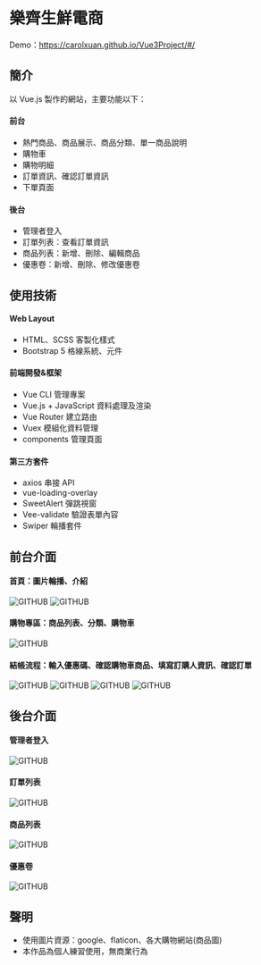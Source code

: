 # 樂齊生鮮電商
Demo：https://carolxuan.github.io/Vue3Project/#/

## 簡介
以 Vue.js 製作的網站，主要功能以下：

#### 前台
* 熱門商品、商品展示、商品分類、單一商品說明
* 購物車
* 購物明細
* 訂單資訊、確認訂單資訊
* 下單頁面

#### 後台
* 管理者登入
* 訂單列表：查看訂單資訊
* 商品列表：新增、刪除、編輯商品
* 優惠卷：新增、刪除、修改優惠卷

## 使用技術

#### Web Layout
* HTML、SCSS 客製化樣式
* Bootstrap 5 格線系統、元件

#### 前端開發&框架
* Vue CLI 管理專案
* Vue.js + JavaScript 資料處理及渲染
* Vue Router 建立路由
* Vuex 模組化資料管理
* components 管理頁面

#### 第三方套件
* axios 串接 API
* vue-loading-overlay
* SweetAlert 彈跳視窗
* Vee-validate 驗證表單內容
* Swiper 輪播套件

## 前台介面
#### 首頁：圖片輪播、介紹
![GITHUB]( https://i.imgur.com/zHqDCBS.png "首頁")
![GITHUB]( https://i.imgur.com/OCBvqz9.png "首頁")

#### 購物專區：商品列表、分類、購物車
![GITHUB]( https://i.imgur.com/lN3nCJR.png "購物專區")

#### 結帳流程：輸入優惠碼、確認購物車商品、填寫訂購人資訊、確認訂單
![GITHUB]( https://i.imgur.com/PK8tFVr.png "購物明細")
![GITHUB]( https://i.imgur.com/phtkW74.png "訂單資訊")
![GITHUB]( https://i.imgur.com/aqZqFqN.png "訂單資訊")
![GITHUB]( https://i.imgur.com/ZI0MSOo.png "確認訂單")

## 後台介面
#### 管理者登入
![GITHUB]( https://i.imgur.com/VOsDMVj.png "登入")

#### 訂單列表
![GITHUB]( https://i.imgur.com/Y3R8iJ2.png "訂單列表")

#### 商品列表
![GITHUB]( https://i.imgur.com/gOnBEbZ.png "商品列表")

#### 優惠卷
![GITHUB]( https://i.imgur.com/iKG7z6M.png "優惠卷")

## 聲明
* 使用圖片資源：google、flaticon、各大購物網站(商品圖)
* 本作品為個人練習使用，無商業行為
